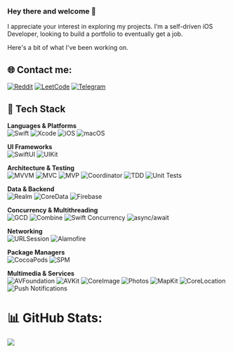 ### Hey there and welcome 👋

I appreciate your interest in exploring my projects. I’m a self-driven iOS Developer, looking to build a portfolio to eventually get a job. <br/>

Here's a bit of what I've been working on.

## 🌐 Contact me:
[![Reddit](https://img.shields.io/badge/Reddit-%23FF4500.svg?style=for-the-badge&logo=Reddit&logoColor=white)](https://www.reddit.com/user/orthodoxxx_/)
[![LeetCode](https://img.shields.io/badge/LeetCode-FFA116?style=for-the-badge&logo=LeetCode&logoColor=white)](https://leetcode.com/orthodoxxx/)
[![Telegram](https://img.shields.io/badge/Telegram-2CA5E0?style=for-the-badge&logo=telegram&logoColor=white)](https://t.me/orthodoxxx03)
## 🧰 Tech Stack
**Languages & Platforms**  
![Swift](https://img.shields.io/badge/Swift-0A84FF?style=for-the-badge&logo=swift&logoColor=white)
![Xcode](https://img.shields.io/badge/Xcode-0A84FF?style=for-the-badge&logo=xcode&logoColor=white)
![iOS](https://img.shields.io/badge/iOS-0A84FF?style=for-the-badge&logo=apple&logoColor=white)
![macOS](https://img.shields.io/badge/macOS-0A84FF?style=for-the-badge&logo=apple&logoColor=white)

**UI Frameworks**  
![SwiftUI](https://img.shields.io/badge/SwiftUI-0A84FF?style=for-the-badge&logo=swift&logoColor=white)
![UIKit](https://img.shields.io/badge/UIKit-0A84FF?style=for-the-badge&logo=swift&logoColor=white)

**Architecture & Testing**  
![MVVM](https://img.shields.io/badge/MVVM-0A84FF?style=for-the-badge&logo=vercel&logoColor=white)
![MVC](https://img.shields.io/badge/MVC-0A84FF?style=for-the-badge&logo=vercel&logoColor=white)
![MVP](https://img.shields.io/badge/MVP-0A84FF?style=for-the-badge&logo=vercel&logoColor=white)
![Coordinator](https://img.shields.io/badge/Coordinator-0A84FF?style=for-the-badge&logo=vercel&logoColor=white)
![TDD](https://img.shields.io/badge/TDD-0A84FF?style=for-the-badge&logo=testtube&logoColor=white)
![Unit Tests](https://img.shields.io/badge/Unit_Tests-0A84FF?style=for-the-badge&logo=xcode&logoColor=white)

**Data & Backend**  
![Realm](https://img.shields.io/badge/Realm-0A84FF?style=for-the-badge&logo=realm&logoColor=white)
![CoreData](https://img.shields.io/badge/CoreData-0A84FF?style=for-the-badge&logo=databricks&logoColor=white)
![Firebase](https://img.shields.io/badge/Firebase-0A84FF?style=for-the-badge&logo=firebase&logoColor=white)

**Concurrency & Multithreading**  
![GCD](https://img.shields.io/badge/GCD-0A84FF?style=for-the-badge&logo=fastapi&logoColor=white)
![Combine](https://img.shields.io/badge/Combine-0A84FF?style=for-the-badge&logo=swift&logoColor=white)
![Swift Concurrency](https://img.shields.io/badge/Swift_Concurrency-0A84FF?style=for-the-badge&logo=swift&logoColor=white)
![async/await](https://img.shields.io/badge/async/await-0A84FF?style=for-the-badge&logo=swift&logoColor=white)

**Networking**  
![URLSession](https://img.shields.io/badge/URLSession-0A84FF?style=for-the-badge&logo=linktree&logoColor=white)
![Alamofire](https://img.shields.io/badge/Alamofire-0A84FF?style=for-the-badge&logo=cloudflare&logoColor=white)

**Package Managers**  
![CocoaPods](https://img.shields.io/badge/CocoaPods-0A84FF?style=for-the-badge&logo=cocoapods&logoColor=white)
![SPM](https://img.shields.io/badge/SPM-0A84FF?style=for-the-badge&logo=swift&logoColor=white)

**Multimedia & Services**  
![AVFoundation](https://img.shields.io/badge/AVFoundation-0A84FF?style=for-the-badge&logo=music&logoColor=white)
![AVKit](https://img.shields.io/badge/AVKit-0A84FF?style=for-the-badge&logo=playstation&logoColor=white)
![CoreImage](https://img.shields.io/badge/CoreImage-0A84FF?style=for-the-badge&logo=adobephotoshop&logoColor=white)
![Photos](https://img.shields.io/badge/Photos-0A84FF?style=for-the-badge&logo=googlephotos&logoColor=white)
![MapKit](https://img.shields.io/badge/MapKit-0A84FF?style=for-the-badge&logo=googlemaps&logoColor=white)
![CoreLocation](https://img.shields.io/badge/CoreLocation-0A84FF?style=for-the-badge&logo=compass&logoColor=white)
![Push Notifications](https://img.shields.io/badge/Push_Notifications-0A84FF?style=for-the-badge&logo=bell&logoColor=white)


# 📊 GitHub Stats:



![](https://quotes-github-readme.vercel.app/api?type=horizontal&theme=radical)




